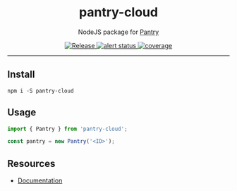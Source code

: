 <h1 align="center">pantry-cloud</h1>
<p align="center">
  NodeJS package for <a href="https://getpantry.cloud" target="_blank">Pantry</a>
</p>
<p align="center">
  <a href="https://github.com/rdarida/pantry-cloud/actions/workflows/release.yml" target="_blank" alt="GitHub Actions">
    <img src="https://github.com/rdarida/pantry-cloud/actions/workflows/release.yml/badge.svg" alt="Release">
  </a>
  
  <a href="https://sonarcloud.io/dashboard?id=rdarida_pantry-cloud" target="_blank" alt="SonarCloud">
    <img src="https://sonarcloud.io/api/project_badges/measure?project=rdarida_pantry-cloud&metric=alert_status" alt="alert status">
  </a>

  <a href="https://sonarcloud.io/dashboard?id=rdarida_pantry-cloud" target="_blank" alt="SonarCloud">
    <img src="https://sonarcloud.io/api/project_badges/measure?project=rdarida_pantry-cloud&metric=coverage" alt="coverage">
  </a>
</p>
<hr>

## Install
```
npm i -S pantry-cloud
```

## Usage
```ts
import { Pantry } from 'pantry-cloud';

const pantry = new Pantry('<ID>');
```

## Resources
- [Documentation](https://documenter.getpostman.com/view/3281832/SzmZeMLC)

